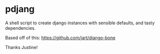 pdjang
======

A shell script to create django instances with sensible defaults, and tasty dependencies.

Based off of this: https://github.com/jart/django-bone

Thanks Justine!
